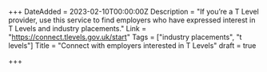 +++
DateAdded = 2023-02-10T00:00:00Z
Description = "If you’re a T Level provider, use this service to find employers who have expressed interest in T Levels and industry placements."
Link = "https://connect.tlevels.gov.uk/start"
Tags = ["industry placements", "t levels"]
Title = "Connect with employers interested in T Levels"
draft = true

+++
